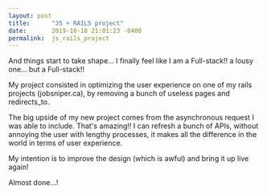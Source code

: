 ```yaml
---
layout: post
title:      "JS + RAILS project"
date:       2019-10-18 21:01:23 -0400
permalink:  js_rails_project
---
```



And things start to take shape... I finally feel like I am a Full-stack!! a lousy one... but a Full-stack!!

My project consisted in optimizing the user experience  on one of my rails projects (jobsniper.ca), by removing a bunch of useless pages and redirects_to.

The big upside of my new project comes from the asynchronous request I was able to include. That's amazing!! I can refresh a bunch of APIs, without annoying the user with lengthy processes, it makes all the difference in the world in terms of user experience. 

My intention is to improve the design (which is awful) and bring it up live again!

Almost done...!
